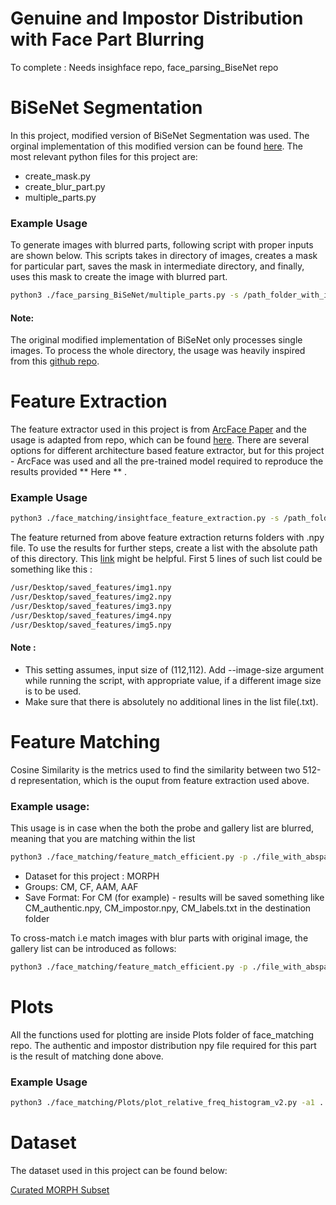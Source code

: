 # Genuine and Impostor Distribution with Face Part Blurring
To complete : Needs insighface repo, face_parsing_BiseNet repo

# BiSeNet Segmentation

In this project, modified version of BiSeNet Segmentation was used. The orginal implementation of this modified version can be found [here](https://github.com/zllrunning/face-parsing.PyTorch). The most relevant python files for this project are:
- create_mask.py
- create_blur_part.py
- multiple_parts.py

### Example Usage

To generate images with blurred parts, following script with proper inputs are shown below. This scripts takes in directory of images, creates a mask for particular part, saves the mask in intermediate directory, and finally, uses this mask to create the image with blurred part. 

~~~bash
python3 ./face_parsing_BiSeNet/multiple_parts.py -s /path_folder_with_images/ -m /intermediate_folder_to_save_mask/ -d /destination_to_save_images
~~~

#### Note:

The original modified implementation of BiSeNet only processes single images. To process the whole directory, the usage was heavily inspired from this [github repo](https://github.com/vitoralbiero/face-parsing.PyTorch).

# Feature Extraction

The feature extractor used in this project is from [ArcFace Paper](https://arxiv.org/abs/1801.07698) and the usage is adapted from repo, which can be found [here](https://github.com/vitoralbiero/face_matching). There are several options for different architecture based feature extractor, but for this project - ArcFace was used and all the pre-trained model required to reproduce the results provided ** Here ** .

### Example Usage

~~~bash
python3 ./face_matching/insightface_feature_extraction.py -s /path_folder_with_images/ -d /destination_to_save_extractions
~~~

The feature returned from above feature extraction returns folders with .npy file. To use the results for further steps, create a list with the absolute path of this directory. This [link](https://unix.stackexchange.com/questions/268474/how-to-list-all-files-in-a-directory-with-absolute-paths) might be helpful. First 5 lines of such list could be something like this :

~~~bash
/usr/Desktop/saved_features/img1.npy
/usr/Desktop/saved_features/img2.npy
/usr/Desktop/saved_features/img3.npy
/usr/Desktop/saved_features/img4.npy
/usr/Desktop/saved_features/img5.npy
~~~

#### Note : 

- This setting assumes, input size of (112,112). Add --image-size argument while running the script, with appropriate value, if a different image size is to be used. 
- Make sure that there is absolutely no additional lines in the list file(.txt).

# Feature Matching

Cosine Similarity is the metrics used to find the similarity between two 512-d representation, which is the ouput from feature extraction used above.

### Example usage:

This usage is in case when the both the probe and gallery list are blurred, meaning that you are matching within the list

~~~bash
python3 ./face_matching/feature_match_efficient.py -p ./file_with_abspath_features.txt -o /destination_to_save_match_results -d dataset_name -gr CM
~~~

- Dataset for this project : MORPH
- Groups: CM, CF, AAM, AAF
- Save Format: For CM (for example) - results will be saved something like CM_authentic.npy, CM_impostor.npy, CM_labels.txt in the destination folder

To cross-match i.e match images with blur parts with original image,  the gallery list can be introduced as follows:

~~~bash
python3 ./face_matching/feature_match_efficient.py -p ./file_with_abspath_probe.txt -g ./file_with_abspath_gallery.txt -o /destination_to_save_match_results -d dataset_name -gr CM
~~~

# Plots

All the functions used for plotting are inside Plots folder of face_matching repo. The authentic and impostor distribution npy file required for this part is the result of matching done above.

### Example Usage

~~~bash
python3 ./face_matching/Plots/plot_relative_freq_histogram_v2.py -a1 ../authentic_dist1.npy -i1 ../impostor_dist1.npy -l1 Label1 -a2 ../authentic_dist2.npy -i2 ../impostor_dist2.npy -l2 Label2 -t 'Tittle' -d ../plot_save_folder -n output
~~~

# Dataset

The dataset used in this project can be found below:

[Curated MORPH Subset](https://drive.google.com/drive/folders/1BxMBhLNl82rzaw-xX3-SCCw9ivsHB9hr?usp=sharing)

